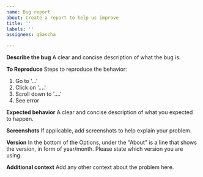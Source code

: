 ```yaml
---
name: Bug report
about: Create a report to help us improve
title: ''
labels: ''
assignees: qSascha

---
```


**Describe the bug**
A clear and concise description of what the bug is.

**To Reproduce**
Steps to reproduce the behavior:
1. Go to '...'
2. Click on '....'
3. Scroll down to '....'
4. See error

**Expected behavior**
A clear and concise description of what you expected to happen.

**Screenshots**
If applicable, add screenshots to help explain your problem.

**Version**
In the bottom of the Options, under the "About" is a line that shows the version, in form of year/month.
Please state which version you are using.

**Additional context**
Add any other context about the problem here.
